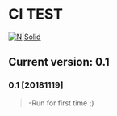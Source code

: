 # CI TEST
[![N|Solid](https://amalgamatech.com/assets/images/logo-amalgama-small.png)](https://javierpozuelo.amalgamatech.com/)
## Current version: 0.1

### 0.1 [20181119]
> -Run for first time ;)
